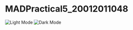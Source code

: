# MADPractical5_20012011048

![Light Mode](https://user-images.githubusercontent.com/82492764/191325182-580cac0c-dbde-4c0f-9af3-86a4d5b610f4.jpeg)
![Dark Mode](https://user-images.githubusercontent.com/82492764/191325211-fe75391c-51be-48c7-9a3a-e27b4f5cc12e.jpeg)
